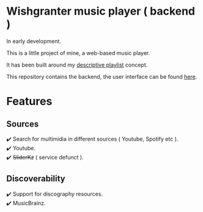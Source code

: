 # Wishgranter music player ( backend )

In early development.

This is a little project of mine, a web-based music player.

It has been built around my [descriptive playlist](https://github.com/wishgranter-project/descriptive-playlist-definition) concept.

This repository contains the backend, the user interface can be found [here](https://github.com/wishgranter-project/frontend).


# Features

## Sources
:heavy_check_mark: Search for multimidia in different sources ( Youtube, Spotify etc ).  
:heavy_check_mark: Youtube.  
:heavy_check_mark: ~~SliderKz~~ ( service defunct ).  


## Discoverability
:heavy_check_mark: Support for discography resources.  
:heavy_check_mark: MusicBrainz.  

